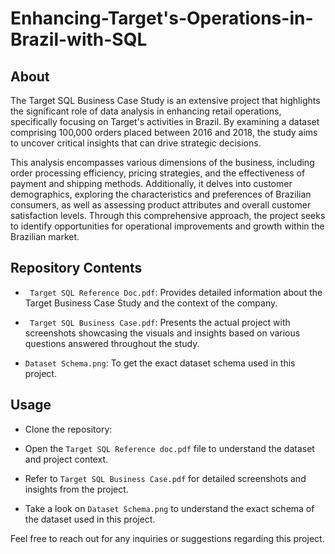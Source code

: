 # Enhancing-Target's-Operations-in-Brazil-with-SQL

## About
The Target SQL Business Case Study is an extensive project that highlights the significant role of data analysis in enhancing retail operations, specifically focusing on Target's activities in Brazil. By examining a dataset comprising 100,000 orders placed between 2016 and 2018, the study aims to uncover critical insights that can drive strategic decisions.

This analysis encompasses various dimensions of the business, including order processing efficiency, pricing strategies, and the effectiveness of payment and shipping methods. Additionally, it delves into customer demographics, exploring the characteristics and preferences of Brazilian consumers, as well as assessing product attributes and overall customer satisfaction levels. Through this comprehensive approach, the project seeks to identify opportunities for operational improvements and growth within the Brazilian market.

## Repository Contents
- ` Target SQL Reference Doc.pdf`: Provides detailed information about the Target Business Case Study and the context of the company.

- ` Target SQL Business Case.pdf`: Presents the actual project with screenshots showcasing the visuals and insights based on various questions answered throughout the study.

- `Dataset Schema.png`: To get the exact dataset schema used in this project.

## Usage
- Clone the repository:

- Open the `Target SQL Reference doc.pdf` file to understand the dataset and project context.

- Refer to `Target SQL Business Case.pdf` for detailed screenshots and insights from the project.

- Take a look on `Dataset Schema.png` to understand the exact schema of the dataset used in this project.

Feel free to reach out for any inquiries or suggestions regarding this project.


